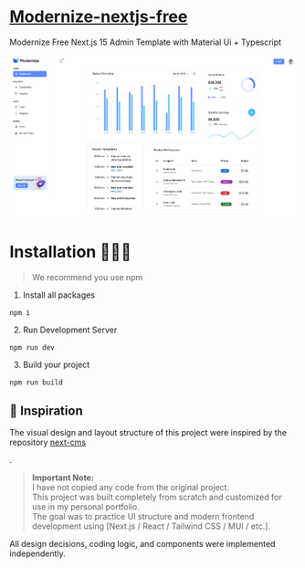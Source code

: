 # <a href="https://github.com/MohammadTahaBatoomi/next-cms">Modernize-nextjs-free</a>
Modernize Free Next.js 15 Admin Template with Material Ui + Typescript 
<!-- Main image of Template -->

  <img src="/public/images/design/Readme.png" />



# Installation 👨🏻‍💻

> We recommend you use npm

1. Install all packages

```
npm i
```

2. Run Development Server

```
npm run dev
```

3. Build your project

```
npm run build
```

## 🧠 Inspiration

The visual design and layout structure of this project were inspired by the repository [next-cms](https://github.com/adminmart/Modernize-Nextjs-Free)

.

> **Important Note:**  
> I have not copied any code from the original project.  
> This project was built completely from scratch and customized for use in my personal portfolio.  
> The goal was to practice UI structure and modern frontend development using [Next.js / React / Tailwind CSS / MUI / etc.].

All design decisions, coding logic, and components were implemented independently.
